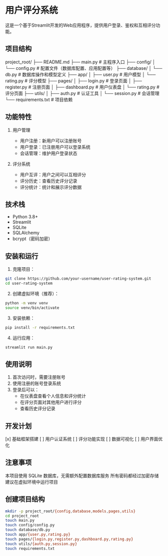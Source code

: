 # 用户评分系统

这是一个基于Streamlit开发的Web应用程序，提供用户登录、鉴权和互相评分功能。

## 项目结构

project_root/
├── README.md
├── main.py # 主程序入口
├── config/
│ └── config.py # 配置文件（数据库配置、应用配置等）
├── database/
│ └── db.py # 数据库操作和模型定义
├── app/
│ ├── user.py # 用户模型
│ └── rating.py # 评分模型
├── pages/
│ ├── login.py # 登录页面
│ ├── register.py # 注册页面
│ ├── dashboard.py # 用户仪表盘
│ └── rating.py # 评分页面
├── utils/
│ ├── auth.py # 认证工具
│ └── session.py # 会话管理
└── requirements.txt # 项目依赖

## 功能特性

1. 用户管理
    - 用户注册：新用户可以注册账号
    - 用户登录：已注册用户可以登录系统
    - 会话管理：维护用户登录状态

2. 评分系统
    - 用户互评：用户之间可以互相评分
    - 评分历史：查看历史评分记录
    - 评分统计：统计和展示评分数据

## 技术栈

- Python 3.8+
- Streamlit
- SQLite
- SQLAlchemy
- bcrypt（密码加密）

## 安装和运行

1. 克隆项目：

```bash
git clone https://github.com/your-username/user-rating-system.git
cd user-rating-system
```

2. 创建虚拟环境（推荐）：

```bash
python -m venv venv
source venv/bin/activate
```

3. 安装依赖：

```bash
pip install -r requirements.txt
```

4. 运行应用：

```bash
streamlit run main.py
```

## 使用说明

1. 首次访问时，需要注册账号
2. 使用注册的账号登录系统
3. 登录后可以：
    - 在仪表盘查看个人信息和评分统计
    - 在评分页面对其他用户进行评分
    - 查看历史评分记录

## 开发计划

[x] 基础框架搭建
[ ] 用户认证系统
[ ] 评分功能实现
[ ] 数据可视化
[ ] 用户界面优化

## 注意事项

本项目使用 SQLite 数据库，无需额外配置数据库服务
所有密码都经过加密存储
建议在虚拟环境中运行项目

## 创建项目结构

```bash
mkdir -p project_root/{config,database,models,pages,utils}
cd project_root
touch main.py
touch config/config.py
touch database/db.py
touch app/{user.py,rating.py}
touch pages/{login.py,register.py,dashboard.py,rating.py}
touch utils/{auth.py,session.py}
touch requirements.txt
```
